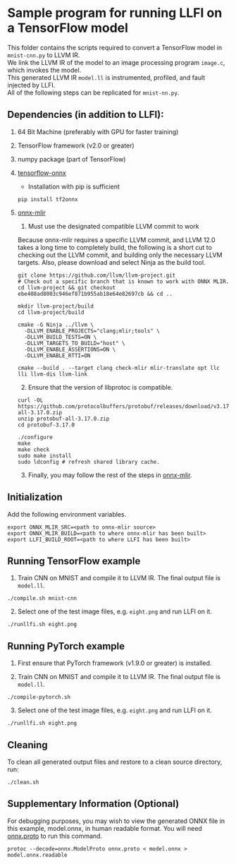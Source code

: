 # Sample program for running LLFI on a TensorFlow model

This folder contains the scripts required to convert a TensorFlow model in `mnist-cnn.py` to LLVM IR.\
We link the LLVM IR of the model to an image processing program `image.c`, which invokes the model.\
This generated LLVM IR `model.ll` is instrumented, profiled, and fault injected by LLFI.\
All of the following steps can be replicated for `mnist-nn.py`.

Dependencies (in addition to LLFI):
---
1. 64 Bit Machine (preferably with GPU for faster training)
2. TensorFlow framework (v2.0 or greater)
3. numpy package (part of TensorFlow)
4. [tensorflow-onnx](https://github.com/onnx/tensorflow-onnx)
   - Installation with pip is sufficient
   ```
   pip install tf2onnx
   ```
5. [onnx-mlir](https://github.com/onnx/onnx-mlir)
   1. Must use the designated compatible LLVM commit to work
   
    Because onnx-mlir requires a specific LLVM commit, and LLVM 12.0 takes a long time to completely build,
    the following is a short cut to checking out the LLVM commit, and building only the necessary LLVM targets.
    Also, please download and select Ninja as the build tool.

    ```
    git clone https://github.com/llvm/llvm-project.git
    # Check out a specific branch that is known to work with ONNX MLIR.
    cd llvm-project && git checkout ebe408ad8003c946ef871b955ab18e64e82697cb && cd ..
    ```
    ```
    mkdir llvm-project/build
    cd llvm-project/build
    
    cmake -G Ninja ../llvm \
      -DLLVM_ENABLE_PROJECTS="clang;mlir;tools" \
      -DLLVM_BUILD_TESTS=ON \
      -DLLVM_TARGETS_TO_BUILD="host" \
      -DLLVM_ENABLE_ASSERTIONS=ON \
      -DLLVM_ENABLE_RTTI=ON
    
    cmake --build . --target clang check-mlir mlir-translate opt llc lli llvm-dis llvm-link
    ```

    2. Ensure that the version of libprotoc is compatible.
    ```
    curl -OL https://github.com/protocolbuffers/protobuf/releases/download/v3.17.0/protobuf-all-3.17.0.zip
    unzip protobuf-all-3.17.0.zip
    cd protobuf-3.17.0
    
    ./configure
    make
    make check
    sudo make install
    sudo ldconfig # refresh shared library cache.
    ```

    3. Finally, you may follow the rest of the steps in [onnx-mlir](https://github.com/onnx/onnx-mlir). 


Initialization
---
Add the following environment variables.
```
export ONNX_MLIR_SRC=<path to onnx-mlir source>
export ONNX_MLIR_BUILD=<path to where onnx-mlir has been built>
export LLFI_BUILD_ROOT=<path to where LLFI has been built>
```


Running TensorFlow example
---
1. Train CNN on MNIST and compile it to LLVM IR. The final output file is `model.ll`.
```
./compile.sh mnist-cnn
```

2. Select one of the test image files, e.g. `eight.png` and run LLFI on it.
```
./runllfi.sh eight.png
```


Running PyTorch example
---

1. First ensure that PyTorch framework (v1.9.0 or greater) is installed.

2. Train CNN on MNIST and compile it to LLVM IR. The final output file is `model.ll`.
```
./compile-pytorch.sh
```

3. Select one of the test image files, e.g. `eight.png` and run LLFI on it.
```
./runllfi.sh eight.png
```


Cleaning
---
To clean all generated output files and restore to a clean source directory, run:

```
./clean.sh
```


Supplementary Information (Optional)
---

For debugging purposes, you may wish to view the generated ONNX file in this example, model.onnx, in human readable format.
You will need [onnx.proto](https://github.com/onnx/onnx/blob/master/onnx/onnx.proto) to run this command.
```
protoc --decode=onnx.ModelProto onnx.proto < model.onnx > model.onnx.readable
```

